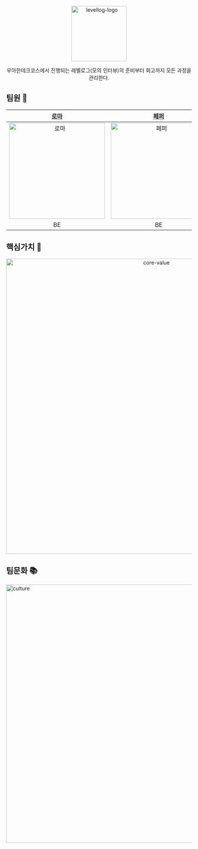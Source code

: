 <p align="center">
    <img width="150" alt="levellog-logo" src="https://user-images.githubusercontent.com/28749734/196344515-8fde3e3c-e50c-47a5-8f9a-9c5479f898d7.png">
</p>
<div align="center">
	우아한테크코스에서 진행되는 레벨로그(모의 인터뷰)의 준비부터 회고까지 모든 과정을 관리한다.
</div>

## 팀원 🤝

| [로마](https://github.com/kbsat) | [페퍼](https://github.com/SuyeonChoi) | [알린](https://github.com/OzRagwort) | [릭](https://github.com/nailseong) | [이브](https://github.com/2yujeong) | [결](https://github.com/yunjin-kim) | [해리](https://github.com/jihyeok-um) |
|:----------:|:----------:|:----------:|:----------:|:----------:|:----------:|:----------:|
|[<img src="https://user-images.githubusercontent.com/68512686/196400782-492b4b30-72e7-43d6-a87e-31548c5a73b0.png" alt="로마" width="260"/>](https://github.com/kbsat)|[<img src="https://user-images.githubusercontent.com/68512686/196400380-38660ff3-0ff9-410e-9e2b-46c010cfc534.png" alt="페퍼" width="260"/>](https://github.com/SuyeonChoi)|[<img src="https://user-images.githubusercontent.com/68512686/196400886-bc8c3bb6-e1a6-41eb-bf0d-c46d117ce4e3.png" alt="알린" width="260"/>](https://github.com/OzRagwort)|[<img src="https://user-images.githubusercontent.com/68512686/196400669-b8f26834-822e-45c8-b9b7-aa15f7fd0fb9.png" alt="릭" width="260"/>](https://github.com/nailseong)|[<img src="https://user-images.githubusercontent.com/68512686/196400995-bdf594ac-5cd9-4031-a0c1-28be56f8f3f6.png" alt="이브" width="260"/>](https://github.com/2yujeong)|[<img src="https://user-images.githubusercontent.com/68512686/196400981-680a25a6-28ce-4b9b-a9d7-a08ff655ba45.png" alt="결" width="260"/>](https://github.com/yunjin-kim)|[<img src="https://user-images.githubusercontent.com/68512686/196400966-f3df7737-803d-4f9c-a105-a6bf7d5701ab.png" alt="해리" width="260"/>](https://github.com/jihyeok-um)|
|    BE    |    BE    |    BE    |    BE    |    BE    |    FE    |    FE    |

## 핵심가치 💎

<p align="center">
    <img width="800" alt="core-value" src="https://user-images.githubusercontent.com/76840965/187828194-52ea0a32-40d5-412a-8814-3017955c13bc.png">
</p>


## 팀문화 📚

<p>
    <img alt="culture" src="https://user-images.githubusercontent.com/76840965/187828413-4087b6c0-58a7-4b0c-b99c-8e7a7468d43e.png" width="700"/>
</p>
